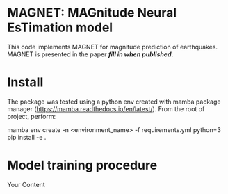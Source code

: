 # MAGNET: MAGnitude Neural EsTimation model

This code implements MAGNET for magnitude prediction of earthquakes.
MAGNET is presented in the paper ***fill in when published***.

# Install

The package was tested using a python env created with mamba package manager
(https://mamba.readthedocs.io/en/latest/). From the root of project, perform:

  mamba env create -n <environment_name> -f requirements.yml python=3 
  pip install -e .


# Model training procedure


<style>
  theDiv{
    width: 300px;
  border: solid red 2px;
}
</style>


<div id="theDiv">
  Your Content
</div>

